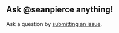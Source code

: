 ## Ask @seanpierce anything!

Ask a question by <a href="https://github.com/seanpierce/ama/issues/new">submitting an issue</a>.
